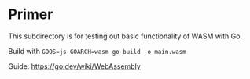 # Primer
This subdirectory is for testing out basic functionality of WASM with Go.

Build with `GOOS=js GOARCH=wasm go build -o main.wasm`

Guide: https://go.dev/wiki/WebAssembly
